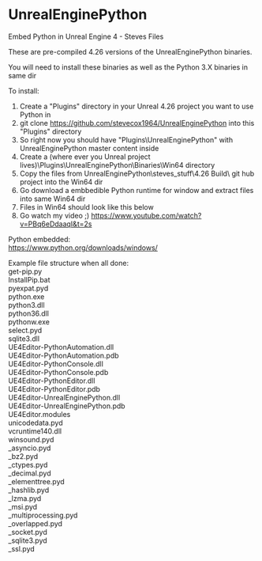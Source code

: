 
# UnrealEnginePython
Embed Python in Unreal Engine 4 - Steves Files

These are pre-compiled 4.26 versions of the UnrealEnginePython binaries.

You will need to install these binaries as well as the Python 3.X binaries in same dir

To install:
1. Create a "Plugins" directory in your Unreal 4.26 project you want to use Python in
2. git clone https://github.com/stevecox1964/UnrealEnginePython into this "Plugins" directory
3. So right now you should have "Plugins\UnrealEnginePython" with UnrealEnginePython master content inside
4. Create a (where ever you Unreal project lives)\Plugins\UnrealEnginePython\Binaries\Win64 directory
5. Copy the files from UnrealEnginePython\steves_stuff\4.26 Build\ git hub project into the Win64 dir
6. Go download a embbedible Python runtime for window and extract files into same Win64 dir
7. Files in Win64 should look like this below
8. Go watch my video ;) https://www.youtube.com/watch?v=PBq6eDdaaqI&t=2s

Python embedded:<br>
https://www.python.org/downloads/windows/

Example file structure when all done:<br>
 get-pip.py<br>
 InstallPip.bat<br>
 pyexpat.pyd<br>
 python.exe<br>
 python3.dll<br>
 python36.dll<br>
 pythonw.exe<br>
 select.pyd<br>
 sqlite3.dll<br>
 UE4Editor-PythonAutomation.dll<br>
 UE4Editor-PythonAutomation.pdb<br>
  UE4Editor-PythonConsole.dll<br>
 UE4Editor-PythonConsole.pdb<br>
 UE4Editor-PythonEditor.dll<br>
 UE4Editor-PythonEditor.pdb<br>
 UE4Editor-UnrealEnginePython.dll<br>
 UE4Editor-UnrealEnginePython.pdb<br>
 UE4Editor.modules<br>
 unicodedata.pyd<br>
 vcruntime140.dll<br>
 winsound.pyd<br>
 _asyncio.pyd<br>
 _bz2.pyd<br>
 _ctypes.pyd<br>
 _decimal.pyd<br>
 _elementtree.pyd<br>
 _hashlib.pyd<br>
 _lzma.pyd<br>
 _msi.pyd<br>
 _multiprocessing.pyd<br>
 _overlapped.pyd<br>
 _socket.pyd<br>
 _sqlite3.pyd<br>
 _ssl.pyd<br>






